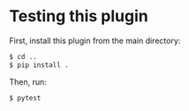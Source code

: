 # Testing this plugin

First, install this plugin from the main directory:

```bash
$ cd ..
$ pip install .
```

Then, run:

```bash
$ pytest
```